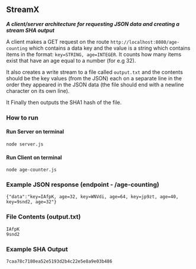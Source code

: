 ## StreamX

***A client/server architecture for requesting JSON data and creating a stream SHA output***

A client makes a GET request on the route `http://localhost:8080/age-counting` which contains a data key and the value is a string which contains items in the format: `key=STRING, age=INTEGER`. It counts how many items exist that have an age equal to a number (for e.g 32). 
 
It also creates a write stream to a file called `output.txt` and the contents should be the key values (from the JSON) each on a separate line in the order they appeared in the JSON data (the file should end with a newline character on its own line). 
 
It Finally then outputs the SHA1 hash of the file.

### How to run

#### Run Server on terminal
```
node server.js
```
#### Run Client on terminal
```
node age-counter.js
```

### Example JSON response (endpoint - /age-counting)
```
{"data":"key=IAfpK, age=32, key=WNVdi, age=64, key=jp9zt, age=40, key=9snd2, age=32"}
```

### File Contents (output.txt)
```
IAfpK
9snd2
```

### Example SHA Output
```
7caa78c7180ea52e5193d2b4c22e5e8a9e03b486
```